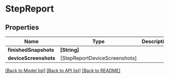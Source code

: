 # StepReport

## Properties
Name | Type | Description | Notes
------------ | ------------- | ------------- | -------------
**finishedSnapshots** | **[String]** |  | 
**deviceScreenshots** | [StepReportDeviceScreenshots] |  | 

[[Back to Model list]](../README.md#documentation-for-models) [[Back to API list]](../README.md#documentation-for-api-endpoints) [[Back to README]](../README.md)



